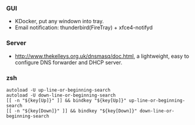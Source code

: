 ### GUI

- KDocker, put any windown into tray.
- Email notification: thunderbird(FireTray) + xfce4-notifyd

### Server

- http://www.thekelleys.org.uk/dnsmasq/doc.html, a lightweight, easy to configure DNS forwarder and DHCP server.

### zsh

```
autoload -U up-line-or-beginning-search
autoload -U down-line-or-beginning-search
[[ -n "${key[Up]}" ]] && bindkey "${key[Up]}" up-line-or-beginning-search
[[ -n "${key[Down]}" ]] && bindkey "${key[Down]}" down-line-or-beginning-search
```
